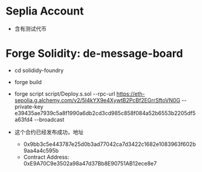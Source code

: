 # Seplia Account
- 含有测试代币

# Forge Solidity: de-message-board
- cd solididy-foundry
- forge build
- forge script script/Deploy.s.sol --rpc-url https://eth-sepolia.g.alchemy.com/v2/5I4kYX9e4XywtB2PcBf2EGrrSftoVN0G --private-key e39435ae7939c5a8f1990a6db2cd3cd985c858f084a52b6553b2205df5a63fd4 --broadcast

- 这个合约已经发布成功，地址
    - 0x9bb3c5e443787e25d0b3ad77042ca7d3422c1682e1083963f602b9aa4a4c595b
    - Contract Address: 0xE9A70C9e3502a98a47d37Bb8E90751AB12ece8e7